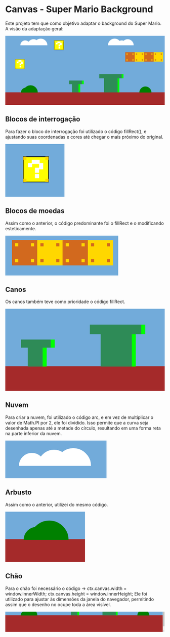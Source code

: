 <h1> Canvas - Super Mario Background </h1>
<p> Este projeto tem que como objetivo adaptar o background do Super Mario.<br> A visão da adaptação geral: <br> </p>
<img src="imgs/whole.png">
<br>
<h2> Blocos de interrogação </h2>
<p> Para fazer o bloco de interrogação foi utilizado o código fillRect(), e ajustando suas coordenadas e cores até chegar o mais próximo do original.<br> </p>
<img src="imgs/sinal.png">
<h2> Blocos de moedas </h2>
<p> Assim como o anterior, o código predominante foi o fillRect e o modificando esteticamente. <br> </p>
<img src="imgs/quatro.png">
<h2> Canos </h2>
<p> Os canos também teve como prioridade o código fillRect. <br> </p>
<img src="imgs/tubos.png">
<h2> Nuvem </h2>
<p> Para criar a nuvem, foi utilizado o código arc, e em vez de multiplicar o valor de Math.PI por 2, ele foi dividido. Isso permite que a curva seja desenhada apenas até a metade do círculo, resultando em uma forma reta na parte inferior da nuvem. <br></p>
<img src="imgs/nuvem.png">
<h2> Arbusto </h2>
<p> Assim como o anterior, utilizei do mesmo código.<br> </p>
<img src="imgs/arbusto.png">
<h2> Chão </h2>
<p> Para o chão foi necessário o código -> ctx.canvas.width = window.innerWidth;
ctx.canvas.height = window.innerHeight; Ele foi utilizado para ajustar às dimensões da janela do navegador, permitindo assim que o desenho no <canvas> ocupe toda a área visível. <br> </p>
<img src="imgs/floor.png">




